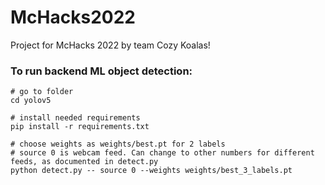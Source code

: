# McHacks2022
 

Project for McHacks 2022 by team Cozy Koalas!

### To run backend ML object detection:
```
# go to folder
cd yolov5

# install needed requirements
pip install -r requirements.txt

# choose weights as weights/best.pt for 2 labels
# source 0 is webcam feed. Can change to other numbers for different feeds, as documented in detect.py
python detect.py -- source 0 --weights weights/best_3_labels.pt 
```